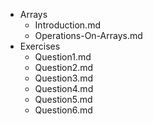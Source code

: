 - Arrays
    - Introduction.md
    - Operations-On-Arrays.md
- Exercises
    - Question1.md
    - Question2.md
    - Question3.md
    - Question4.md
    - Question5.md
    - Question6.md
    
    